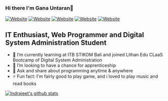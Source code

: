 ### Hi there I'm Gana Untaran👋

[![Website](https://img.shields.io/badge/Laravel-Intermediate-red?style=flat-square)](https://google.com)
[![Website](https://img.shields.io/badge/HTML5-Intermediate-orange?style=flat-square)](https://google.com)
[![Website](https://img.shields.io/badge/CSS-Intermediate-blue?style=flat-square)](https://google.com)
[![Website](https://img.shields.io/badge/PHP^7-Intermediate-purple?style=flat-square)](https://google.com)
[![Website](https://img.shields.io/badge/Javascript-Beginner-yellow?style=flat-square)](https://google.com)


## IT Enthusiast, Web Programmer and Digital System Administration Student

<!-- **ganauntaran3/ganauntaran3** is a ✨ _special_ ✨ repository because its `README.md` (this file) appears on your GitHub profile.

Here are some ideas to get you started: -->

- 🌱 I’m currently learning at ITB STIKOM Bali and joined Lithan Edu CLaaS Bootcamp of Digital System Administration
- 👯 I’m looking to have a chance for apprenticeship
- 💬 Ask and share about programming anytime & anywhere
- ⚡ Fun fact: I'm fairly good to play game, and i loved to play music and read books


[![Indrajeet's github stats](https://github-readme-stats.vercel.app/api?username=ganauntaran3&count_private=true&include_all_commits=true&theme=radical)](https://google.com)
